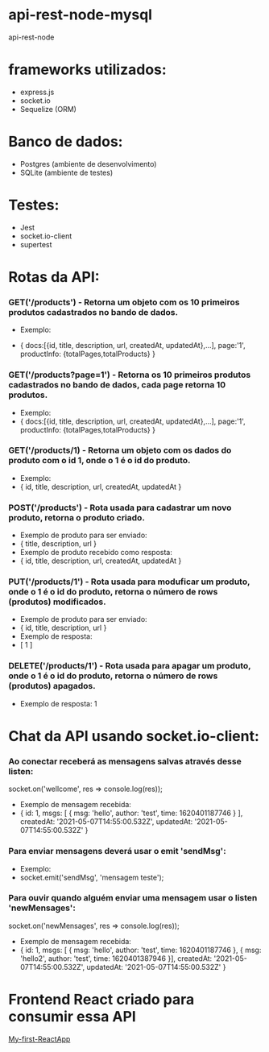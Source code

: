 # api-rest-node-mysql
api-rest-node 

# frameworks utilizados:
- express.js
- socket.io 
- Sequelize (ORM)

# Banco de dados:
- Postgres (ambiente de desenvolvimento)
- SQLite (ambiente de testes)

# Testes:
- Jest
- socket.io-client
- supertest


# Rotas da API:

### GET('/products') - Retorna um objeto com os 10 primeiros produtos cadastrados no bando de dados.
- Exemplo:

- {
docs:[{id, title, description, url, createdAt, updatedAt},...],
page:'1',
productInfo: {totalPages,totalProducts}
}

### GET('/products?page=1') - Retorna os 10 primeiros produtos cadastrados no bando de dados, cada page retorna 10 produtos.
- Exemplo:
- { 
docs:[{id, title, description, url, createdAt, updatedAt},...],
page:'1',
productInfo: {totalPages,totalProducts} 
}

### GET('/products/1) - Retorna um objeto com os dados do produto com o id 1, onde o 1 é o id do produto.
- Exemplo:
- { id, title, description, url, createdAt, updatedAt }

### POST('/products') - Rota usada para cadastrar um novo produto, retorna o produto criado.
- Exemplo de produto para ser enviado:
- { title, description, url }
- Exemplo de produto recebido como resposta:
- { id, title, description, url, createdAt, updatedAt }

### PUT('/products/1') - Rota usada para moduficar um produto, onde o 1 é o id do produto, retorna o número de rows (produtos) modificados.
- Exemplo de produto para ser enviado:
- { id, title, description, url }
- Exemplo de resposta:
- [ 1 ]

### DELETE('/products/1') - Rota usada para apagar um produto, onde o 1 é o id do produto, retorna o número de rows (produtos) apagados.
- Exemplo de resposta:
1


# Chat da API usando socket.io-client:

### Ao conectar receberá as mensagens salvas através desse listen:
socket.on('wellcome', res => console.log(res));
- Exemplo de mensagem recebida:
- {
        id: 1,
        msgs: [ { msg: 'hello', author: 'test', time: 1620401187746 } ],
        createdAt: '2021-05-07T14:55:00.532Z',
        updatedAt: '2021-05-07T14:55:00.532Z'
      }

### Para enviar mensagens deverá usar o emit 'sendMsg':
- Exemplo: 
- socket.emit('sendMsg', 'mensagem teste');

### Para ouvir quando alguém enviar uma mensagem usar o listen 'newMensages':
socket.on('newMensages', res => console.log(res));
- Exemplo de mensagem recebida:
- {
        id: 1,
        msgs: [ { msg: 'hello', author: 'test', time: 1620401187746 },
                { msg: 'hello2', author: 'test', time: 1620401387946 }],
        createdAt: '2021-05-07T14:55:00.532Z',
        updatedAt: '2021-05-07T14:55:00.532Z'
      }

# Frontend React criado para consumir essa API

[My-first-ReactApp](https://github.com/patrick095/My-First-ReactApp)
